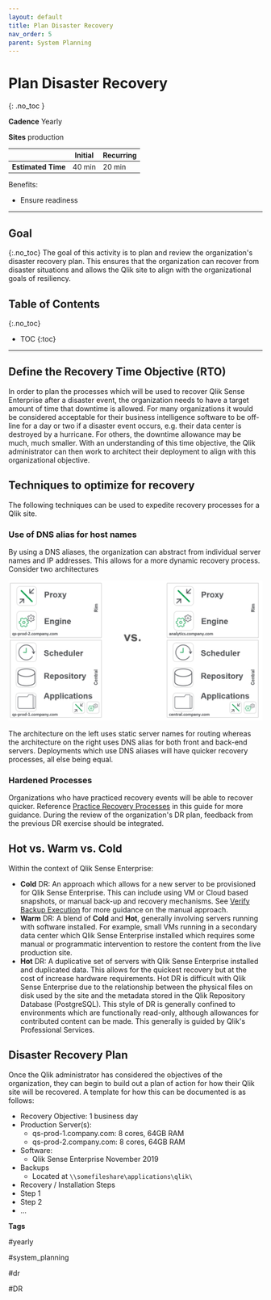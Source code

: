 ```yaml
---
layout: default
title: Plan Disaster Recovery
nav_order: 5
parent: System Planning
---
```


# Plan Disaster Recovery
{: .no_toc }

**Cadence** <span class="label cadence">Yearly</span>

**Sites** <span class="label prod">production</span>

|                                  		                  | Initial   | Recurring  |
|---------------------------------------------------------|-----------|------------|
| <i class="far fa-clock fa-sm"></i> **Estimated Time**   | 40 min    | 20 min     |

Benefits:

  - Ensure readiness
  
-------------------------

## Goal
{:.no_toc}
The goal of this activity is to plan and review the organization's disaster recovery plan. This ensures that the organization can recover from disaster situations and allows the Qlik site to align with the organizational goals of resiliency.

## Table of Contents
{:.no_toc}

* TOC
{:toc}
-------------------------

## Define the Recovery Time Objective (RTO)

In order to plan the processes which will be used to recover Qlik Sense Enterprise after a disaster event, the organization needs to have a target amount of time that downtime is allowed. For many organizations it would be considered acceptable for their business intelligence software to be off-line for a day or two if a disaster event occurs, e.g. their data center is destroyed by a hurricane. For others, the downtime allowance may be much, much smaller. With an understanding of this time objective, the Qlik administrator can then work to architect their deployment to align with this organizational objective.

## Techniques to optimize for recovery

The following techniques can be used to expedite recovery processes for a Qlik site.

### Use of DNS alias for host names

By using a DNS aliases, the organization can abstract from individual server names and IP addresses. This allows for a more dynamic recovery process. Consider two architectures

[![disaster-1.png](images/disaster-1.png)](https://raw.githubusercontent.com/eapowertools/qs-admin-playbook/master/docs/system_planning/images/disaster-1.png)

The architecture on the left uses static server names for routing whereas the architecture on the right uses DNS alias for both front and back-end servers. Deployments which use DNS aliases will have quicker recovery processes, all else being equal.

### Hardened Processes

Organizations who have practiced recovery events will be able to recover quicker. Reference [Practice Recovery Processes](practice_recovery_processes.md) in this guide for more guidance. During the review of the organization's DR plan, feedback from the previous DR exercise should be integrated.

## Hot vs. Warm vs. Cold

Within the context of Qlik Sense Enterprise:

- **Cold** DR: An approach which allows for a new server to be provisioned for Qlik Sense Enterprise. This can include using VM or Cloud based snapshots, or manual back-up and recovery mechanisms. See [Verify Backup Execution](..\backup_and_archiving\verify_backup_execution.md) for more guidance on the manual approach.
- **Warm** DR: A blend of **Cold** and **Hot**, generally involving servers running with software installed. For example, small VMs running in a secondary data center which Qlik Sense Enterprise installed which requires some manual or programmatic intervention to restore the content from the live production site.
- **Hot** DR: A duplicative set of servers with Qlik Sense Enterprise installed and duplicated data. This allows for the quickest recovery but at the cost of increase hardware requirements. Hot DR is difficult with Qlik Sense Enterprise due to the relationship between the physical files on disk used by the site and the metadata stored in the Qlik Repository Database (PostgreSQL). This style of DR is generally confined to environments which are functionally read-only, although allowances for contributed content can be made. This generally is guided by Qlik's Professional Services.


## Disaster Recovery Plan

Once the Qlik administrator has considered the objectives of the organization, they can begin to build out a plan of action for how their Qlik site will be recovered. A template for how this can be documented is as follows:

- Recovery Objective: 1 business day
- Production Server(s): 
  - qs-prod-1.company.com: 8 cores, 64GB RAM
  - qs-prod-2.company.com: 8 cores, 64GB RAM
- Software:
  - Qlik Sense Enterprise November 2019
- Backups
  - Located at `\\somefileshare\applications\qlik\`
- Recovery / Installation Steps
 - Step 1
 - Step 2
 - ...

**Tags**

#yearly

#system_planning

#dr

#DR

&nbsp;
